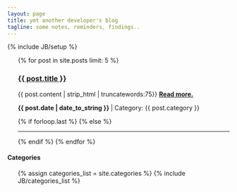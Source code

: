 ```yaml
---
layout: page
title: yet another developer's blog
tagline: some notes, reminders, findings..
---
```

{% include JB/setup %}

<div class="container-fluid">
  <div class="row-fluid">
      <div class="span9">
          <ul >
              {% for post in site.posts limit: 5 %}
              <h3><a href="{{ BASE_PATH }}{{ post.url }}">{{ post.title }}</a></h3>
              <p>
                {{ post.content | strip_html | truncatewords:75}}
                <a href="{{ post.url }}"><strong>Read more.</strong></a><br/>
              </p>
              <p>
                <strong>
                    {{ post.date | date_to_string }}
                </strong>
                | Category: {{ post.category }}
              </p>
              {% if forloop.last %}
              {% else %}
                <hr>
              {% endif %}
              {% endfor %}
          </ul>
      </div>
      <div class="span2 offset 1">
          <h4>Categories</h4>
          <ul class="tag_box inline">
              {% assign categories_list = site.categories %}
              {% include JB/categories_list %}
          </ul>
      </div>
  </div>
</div>
